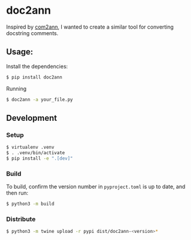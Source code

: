 # doc2ann

Inspired by [com2ann](https://github.com/ilevkivskyi/com2ann), I wanted to create a similar tool for converting docstring comments.


## Usage:

Install the dependencies:
```bash
$ pip install doc2ann
```
Running

```bash
$ doc2ann -a your_file.py
```


## Development

### Setup

```bash
$ virtualenv .venv
$ . .venv/bin/activate
$ pip install -e ".[dev]"
```

### Build

To build, confirm the version number in `pyproject.toml` is up to date, and then run:
```bash
$ python3 -m build
```

### Distribute
```bash
$ python3 -m twine upload -r pypi dist/doc2ann-<version>*
```

